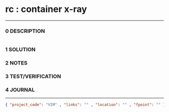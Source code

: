 # rc : container x-ray
--------------------------------
### 0 DESCRIPTION

<img alt="" src="https://www.rapiscansystems.com/assets/pages/920ct/images/920ct2.jpg"/>

### 1 SOLUTION


### 2 NOTES


### 3 TEST/VERIFICATION


### 4 JOURNAL



--------------------------------
```json
{ "project_code": "VIM" , "links": "" , "location": "" , "fpoint": "" }
```
